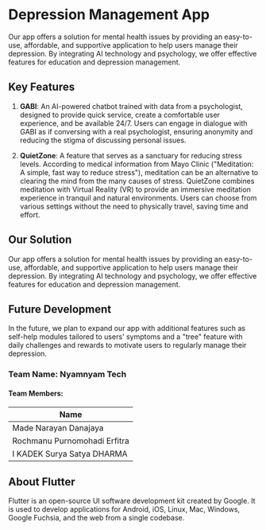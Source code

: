 # Depression Management App

Our app offers a solution for mental health issues by providing an easy-to-use, affordable, and supportive application to help users manage their depression. By integrating AI technology and psychology, we offer effective features for education and depression management.

## Key Features

1. **GABI**: An AI-powered chatbot trained with data from a psychologist, designed to provide quick service, create a comfortable user experience, and be available 24/7. Users can engage in dialogue with GABI as if conversing with a real psychologist, ensuring anonymity and reducing the stigma of discussing personal issues.

2. **QuietZone**: A feature that serves as a sanctuary for reducing stress levels. According to medical information from Mayo Clinic ("Meditation: A simple, fast way to reduce stress"), meditation can be an alternative to clearing the mind from the many causes of stress. QuietZone combines meditation with Virtual Reality (VR) to provide an immersive meditation experience in tranquil and natural environments. Users can choose from various settings without the need to physically travel, saving time and effort.

## Our Solution

Our app offers a solution for mental health issues by providing an easy-to-use, affordable, and supportive application to help users manage their depression. By integrating AI technology and psychology, we offer effective features for education and depression management.

## Future Development

In the future, we plan to expand our app with additional features such as self-help modules tailored to users' symptoms and a "tree" feature with daily challenges and rewards to motivate users to regularly manage their depression.

### Team Name: Nyamnyam Tech

#### Team Members:

| Name |
|------|
| Made Narayan Danajaya |
| Rochmanu Purnomohadi Erfitra |
| I KADEK Surya Satya DHARMA |

## About Flutter

Flutter is an open-source UI software development kit created by Google. It is used to develop applications for Android, iOS, Linux, Mac, Windows, Google Fuchsia, and the web from a single codebase.

